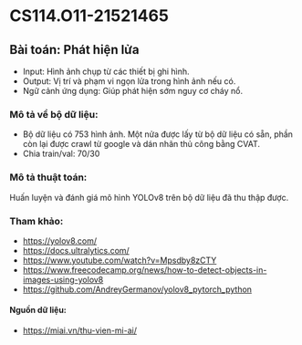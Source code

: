 # CS114.O11-21521465
## Bài toán: Phát hiện lửa

* Input: Hình ảnh chụp từ các thiết bị ghi hình.
* Output: Vị trí và phạm vi ngọn lửa trong hình ảnh nếu có.
* Ngữ cảnh ứng dụng: Giúp phát hiện sớm nguy cơ cháy nổ.

### Mô tả về bộ dữ liệu:
* Bộ dữ liệu có 753 hình ảnh. Một nửa được lấy từ bộ dữ liệu có sẵn, phần còn lại được crawl từ google và dán nhãn thủ công bằng CVAT. 
* Chia train/val: 70/30

### Mô tả thuật toán:
Huấn luyện và đánh giá mô hình YOLOv8 trên bộ dữ liệu đã thu thập được.

### Tham khảo:
* https://yolov8.com/
* https://docs.ultralytics.com/
* https://www.youtube.com/watch?v=Mpsdby8zCTY
* https://www.freecodecamp.org/news/how-to-detect-objects-in-images-using-yolov8
* https://github.com/AndreyGermanov/yolov8_pytorch_python
#### Nguồn dữ liệu:
* https://miai.vn/thu-vien-mi-ai/
